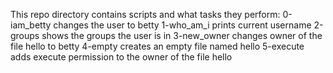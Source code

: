 This repo directory contains scripts and what tasks they perform:
0-iam_betty changes the user to betty
1-who_am_i prints current username
2-groups shows the groups the user is in
3-new_owner changes owner of the file hello to betty
4-empty creates an empty file named hello
5-execute adds execute permission to the owner of the file hello